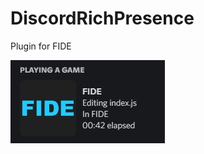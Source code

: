 # DiscordRichPresence
Plugin for FIDE

![Screenshot](https://raw.githubusercontent.com/fishcode23/DiscordRichPresence/main/screenshot.jpg)
